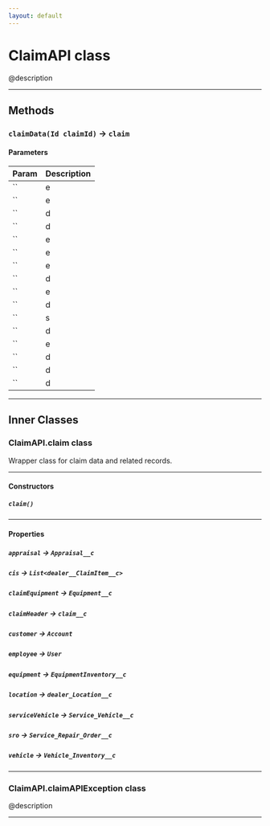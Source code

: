 ```yaml
---
layout: default
---
```

# ClaimAPI class

@description

---
## Methods
### `claimData(Id claimId)` → `claim`
#### Parameters
|Param|Description|
|-----|-----------|
|`` | e |
|`` | e |
|`` | d |
|`` | d |
|`` | e |
|`` | e |
|`` | e |
|`` | d |
|`` | e |
|`` | d |
|`` | s |
|`` | d |
|`` | e |
|`` | d |
|`` | d |
|`` | d |

---
## Inner Classes

### ClaimAPI.claim class

Wrapper class for claim data and related records.

---
#### Constructors
##### `claim()`
---
#### Properties

##### `appraisal` → `Appraisal__c`

##### `cis` → `List<dealer__ClaimItem__c>`

##### `claimEquipment` → `Equipment__c`

##### `claimHeader` → `claim__c`

##### `customer` → `Account`

##### `employee` → `User`

##### `equipment` → `EquipmentInventory__c`

##### `location` → `dealer_Location__c`

##### `serviceVehicle` → `Service_Vehicle__c`

##### `sro` → `Service_Repair_Order__c`

##### `vehicle` → `Vehicle_Inventory__c`

---
### ClaimAPI.claimAPIException class

@description

---
